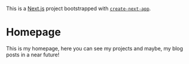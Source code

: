 This is a [Next.js](https://nextjs.org/) project bootstrapped with [`create-next-app`](https://github.com/vercel/next.js/tree/canary/packages/create-next-app).

# Homepage

This is my homepage, here you can see my projects and maybe, my blog posts in a near future!
